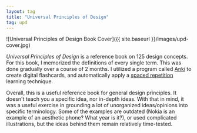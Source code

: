 ```yaml
---
layout: tag
title: "Universal Principles of Design"
tag: upd
---
```


![Universal Principles of Design Book Cover]({{ site.baseurl }}/images/upd-cover.jpg)

*Universal Principles of Design* is a reference book on 125 design concepts. For this book, I memorized the definitions of every single term. This was done gradually over a course of 2 months. I utilized a program called [Anki](https://apps.ankiweb.net/) to create digital flashcards, and automatically apply a [spaced repetition](https://en.wikipedia.org/wiki/Spaced_repetition) learning technique.

Overall, this is a useful reference book for general design principles. It doesn't teach you a specific idea, nor in-depth ideas. With that in mind, it was a useful exercise in grounding a lot of unorganized ideas/opinions into specific terminology. Some of the examples are outdated (Nokia is an example of an aesthetic phone? What year is it?), or used complicated illustrations, but the ideas behind them remain relatively time-tested.

